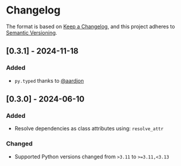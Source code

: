 # Changelog
The format is based on [Keep a Changelog](https://keepachangelog.com/en/1.0.0/),
and this project adheres to [Semantic Versioning](https://semver.org/spec/v2.0.0.html).

## [0.3.1] - 2024-11-18
### Added
- `py.typed` thanks to [@aardjon](https://github.com/aardjon)

## [0.3.0] - 2024-06-10
### Added
- Resolve dependencies as class attributes using: `resolve_attr`

### Changed
- Supported Python versions changed from `>3.11` to `>=3.11,<3.13`